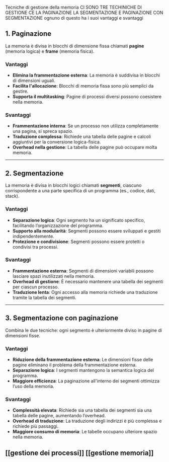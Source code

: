
Tecniche di gestione della memoria CI SONO TRE TECHINICHE DI GESTIONE CE LA PAGINAZIONE LA SEGMENTAZIONE E PAGINAZIONE CON SEGMENTAZIONE ognuno di questo ha i suoi vantaggi e svantaggi
## 1. Paginazione
La memoria è divisa in blocchi di dimensione fissa chiamati **pagine** (memoria logica) e **frame** (memoria fisica).

### **Vantaggi**
- **Elimina la frammentazione esterna**: La memoria è suddivisa in blocchi di dimensioni uguali.
- **Facilita l'allocazione**: Blocchi di memoria fissa sono più semplici da gestire.
- **Supporta il multitasking**: Pagine di processi diversi possono coesistere nella memoria.

### **Svantaggi**
- **Frammentazione interna**: Se un processo non utilizza completamente una pagina, si spreca spazio.
- **Traduzione complessa**: Richiede una tabella delle pagine e calcoli aggiuntivi per la conversione logica-fisica.
- **Overhead nella gestione**: La tabella delle pagine può occupare molta memoria.

---

## 2. Segmentazione
La memoria è divisa in blocchi logici chiamati **segmenti**, ciascuno corrispondente a una parte specifica di un programma (es., codice, dati, stack).

### **Vantaggi**
- **Separazione logica**: Ogni segmento ha un significato specifico, facilitando l’organizzazione del programma.
- **Supporto alla modularità**: Segmenti possono essere sviluppati e gestiti indipendentemente.
- **Protezione e condivisione**: Segmenti possono essere protetti o condivisi tra processi.

### **Svantaggi**
- **Frammentazione esterna**: Segmenti di dimensioni variabili possono lasciare spazi inutilizzati nella memoria.
- **Overhead di gestione**: È necessario mantenere una tabella dei segmenti per ciascun processo.
- **Traduzione lenta**: Ogni accesso alla memoria richiede una traduzione tramite la tabella dei segmenti.

---

## 3. Segmentazione con paginazione
Combina le due tecniche: ogni segmento è ulteriormente diviso in pagine di dimensioni fisse.

### **Vantaggi**
- **Riduzione della frammentazione esterna**: Le dimensioni fisse delle pagine eliminano il problema della frammentazione esterna.
- **Separazione logica**: I segmenti mantengono la semantica logica del programma.
- **Maggiore efficienza**: La paginazione all'interno dei segmenti ottimizza l’uso della memoria.

### **Svantaggi**
- **Complessità elevata**: Richiede sia una tabella dei segmenti sia una tabella delle pagine, aumentando l’overhead.
- **Overhead di traduzione**: La traduzione degli indirizzi è più complessa e richiede più passaggi.
- **Maggiore consumo di memoria**: Le tabelle occupano ulteriore spazio nella memoria.

[[gestione dei processi]]
[[gestione memoria]]
---
